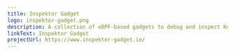 ```yaml
---
title: Inspektor Gadget
logo: inspektor-gadget.png
description: A collection of eBPF-based gadgets to debug and inspect Kubernetes apps and resources.
linkText: Inspektor Gadget
projectUrl: https://www.inspektor-gadget.io/
---
```

